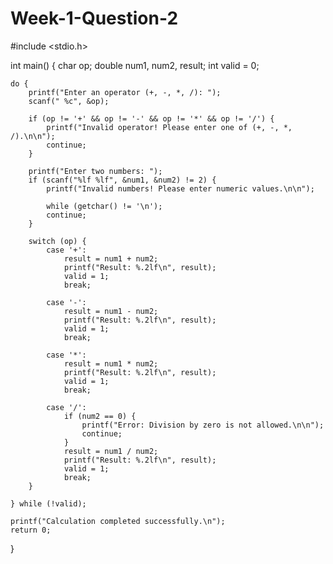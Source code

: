 # Week-1-Question-2
#include <stdio.h>

int main() {
    char op;
    double num1, num2, result;
    int valid = 0; 

    do {
        printf("Enter an operator (+, -, *, /): ");
        scanf(" %c", &op);

        if (op != '+' && op != '-' && op != '*' && op != '/') {
            printf("Invalid operator! Please enter one of (+, -, *, /).\n\n");
            continue; 
        }

        printf("Enter two numbers: ");
        if (scanf("%lf %lf", &num1, &num2) != 2) {
            printf("Invalid numbers! Please enter numeric values.\n\n");

            while (getchar() != '\n');
            continue;
        }

        switch (op) {
            case '+':
                result = num1 + num2;
                printf("Result: %.2lf\n", result);
                valid = 1;
                break;

            case '-':
                result = num1 - num2;
                printf("Result: %.2lf\n", result);
                valid = 1;
                break;

            case '*':
                result = num1 * num2;
                printf("Result: %.2lf\n", result);
                valid = 1;
                break;

            case '/':
                if (num2 == 0) {
                    printf("Error: Division by zero is not allowed.\n\n");
                    continue;
                }
                result = num1 / num2;
                printf("Result: %.2lf\n", result);
                valid = 1;
                break;
        }

    } while (!valid);

    printf("Calculation completed successfully.\n");
    return 0;
}
